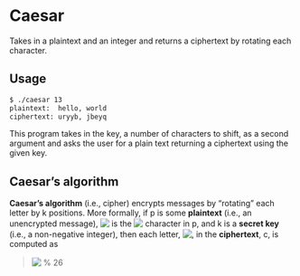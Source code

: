 # Caesar

Takes in a plaintext and an integer and returns a ciphertext by rotating each character.

## Usage

```bash
$ ./caesar 13
plaintext:  hello, world
ciphertext: uryyb, jbeyq
```

This program takes in the key, a number of characters to shift, as a second argument and asks the user for a plain text returning a ciphertext using the given key.

## Caesar’s algorithm

**Caesar’s algorithm** (i.e., cipher) encrypts messages by “rotating” each letter by k positions. More formally, if p is some **plaintext** (i.e., an unencrypted message), <!-- $p_{i}$ --> <img style="transform: translateY(0.1em); background: white;" src="https://render.githubusercontent.com/render/math?math=p_%7Bi%7D"> is the <!-- $i^{th}$ --> <img style="transform: translateY(0.1em); background: white;" src="https://render.githubusercontent.com/render/math?math=i%5E%7Bth%7D"> character in p, and k is a **secret key** (i.e., a non-negative integer), then each letter, <!-- $c_i$ --> <img style="transform: translateY(0.1em); background: white;" src="https://render.githubusercontent.com/render/math?math=c_i">, in the **ciphertext**, c, is computed as

> <!-- $c_{i} = (p_i + k)$ --> <img style="transform: translateY(0.1em); background: white;" src="https://render.githubusercontent.com/render/math?math=c_%7Bi%7D%20%3D%20(p_i%20%2B%20k)"> % 26

